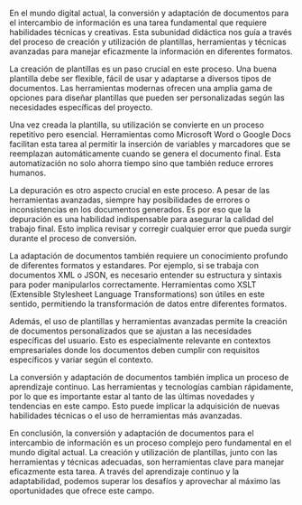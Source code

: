 En el mundo digital actual, la conversión y adaptación de documentos para el intercambio de información es una tarea fundamental que requiere habilidades técnicas y creativas. Esta subunidad didáctica nos guía a través del proceso de creación y utilización de plantillas, herramientas y técnicas avanzadas para manejar eficazmente la información en diferentes formatos.

La creación de plantillas es un paso crucial en este proceso. Una buena plantilla debe ser flexible, fácil de usar y adaptarse a diversos tipos de documentos. Las herramientas modernas ofrecen una amplia gama de opciones para diseñar plantillas que pueden ser personalizadas según las necesidades específicas del proyecto.

Una vez creada la plantilla, su utilización se convierte en un proceso repetitivo pero esencial. Herramientas como Microsoft Word o Google Docs facilitan esta tarea al permitir la inserción de variables y marcadores que se reemplazan automáticamente cuando se genera el documento final. Esta automatización no solo ahorra tiempo sino que también reduce errores humanos.

La depuración es otro aspecto crucial en este proceso. A pesar de las herramientas avanzadas, siempre hay posibilidades de errores o inconsistencias en los documentos generados. Es por eso que la depuración es una habilidad indispensable para asegurar la calidad del trabajo final. Esto implica revisar y corregir cualquier error que pueda surgir durante el proceso de conversión.

La adaptación de documentos también requiere un conocimiento profundo de diferentes formatos y estandares. Por ejemplo, si se trabaja con documentos XML o JSON, es necesario entender su estructura y sintaxis para poder manipularlos correctamente. Herramientas como XSLT (Extensible Stylesheet Language Transformations) son útiles en este sentido, permitiendo la transformación de datos entre diferentes formatos.

Además, el uso de plantillas y herramientas avanzadas permite la creación de documentos personalizados que se ajustan a las necesidades específicas del usuario. Esto es especialmente relevante en contextos empresariales donde los documentos deben cumplir con requisitos específicos y variar según el contexto.

La conversión y adaptación de documentos también implica un proceso de aprendizaje continuo. Las herramientas y tecnologías cambian rápidamente, por lo que es importante estar al tanto de las últimas novedades y tendencias en este campo. Esto puede implicar la adquisición de nuevas habilidades técnicas o el uso de herramientas más avanzadas.

En conclusión, la conversión y adaptación de documentos para el intercambio de información es un proceso complejo pero fundamental en el mundo digital actual. La creación y utilización de plantillas, junto con las herramientas y técnicas adecuadas, son herramientas clave para manejar eficazmente esta tarea. A través del aprendizaje continuo y la adaptabilidad, podemos superar los desafíos y aprovechar al máximo las oportunidades que ofrece este campo.
